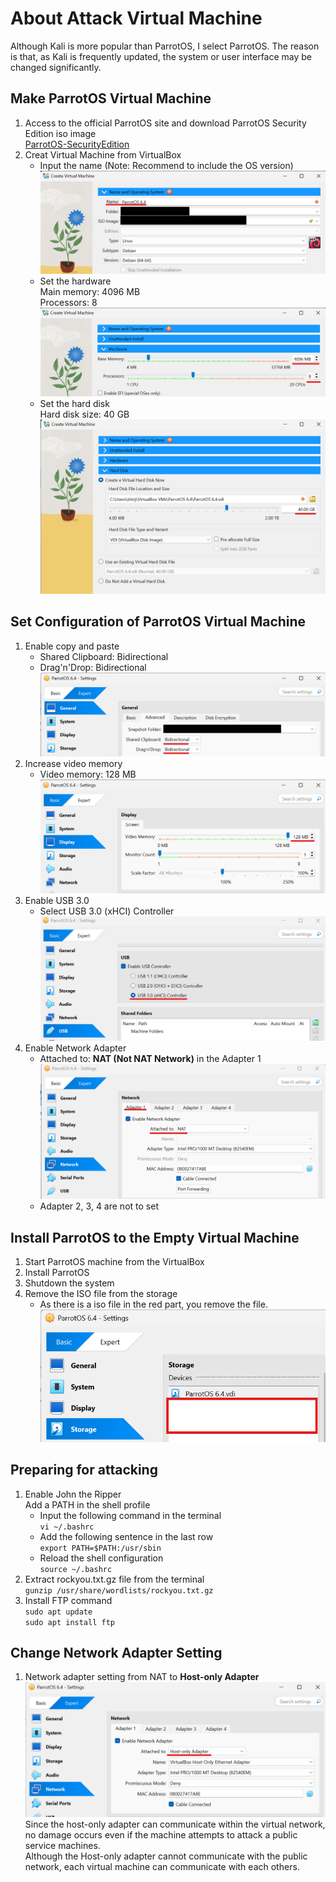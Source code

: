 # About Attack Virtual Machine

Although Kali is more popular than ParrotOS, I select ParrotOS. The reason is that, as Kali is frequently updated, the system or user interface may be changed significantly.  

## Make ParrotOS Virtual Machine
1. Access to the official ParrotOS site and download ParrotOS Security Edition iso image  
[ParrotOS-SecurityEdition](https://parrotsec.org/download/)
1. Creat Virtual Machine from VirtualBox
    * Input the name (Note: Recommend to include the OS version)
    ![Create1](../img/VirtualBox_Create1.png)
    * Set the hardware  
    Main memory: 4096 MB  
    Processors: 8
    ![Create2](../img/VirtualBox_Create2.png)
    * Set the hard disk  
    Hard disk size: 40 GB  
    ![Create3](../img/VirtualBox_Create3.png)

## Set Configuration of ParrotOS Virtual Machine
1. Enable copy and paste
    * Shared Clipboard: Bidirectional
    * Drag'n'Drop: Bidirectional
    ![Set1](../img/VirtualBox_Setting1.png)
1. Increase video memory
    * Video memory: 128 MB
    ![Set2](../img/VirtualBox_Setting2.png)
1. Enable USB 3.0
    * Select USB 3.0 (xHCI) Controller
    ![Set3](../img/VirtualBox_Setting3.png)  
1. Enable Network Adapter
    * Attached to: **NAT (Not NAT Network)** in the Adapter 1
    ![Set4](../img/VirtualBox_Setting4.png)
    * Adapter 2, 3, 4 are not to set  

## Install ParrotOS to the Empty Virtual Machine
1. Start ParrotOS machine from the VirtualBox
1. Install ParrotOS
1. Shutdown the system
1. Remove the ISO file from the storage
    * As there is a iso file in the red part, you remove the file.
    ![Install1](../img/VirtualBox_ParrotInstall1.png)

## Preparing for attacking
1. Enable John the Ripper  
    Add a PATH in the shell profile  
    * Input the following command in the terminal  
        `vi ~/.bashrc`  
    * Add the following sentence in the last row  
        `export PATH=$PATH:/usr/sbin`
    * Reload the shell configuration  
        `source ~/.bashrc`
1. Extract rockyou.txt.gz file from the terminal  
    `gunzip /usr/share/wordlists/rockyou.txt.gz`
1. Install FTP command  
    `sudo apt update`  
    `sudo apt install ftp`

## Change Network Adapter Setting
1. Network adapter setting from NAT to **Host-only Adapter**  
    ![Setting5](../img/VirtualBox_Setting5.png)  
    Since the host-only adapter can communicate within the virtual network, no damage occurs even if the machine attempts to attack a public service machines.  
    Although the Host-only adapter cannot communicate with the public network, each virtual machine can communicate with each others.